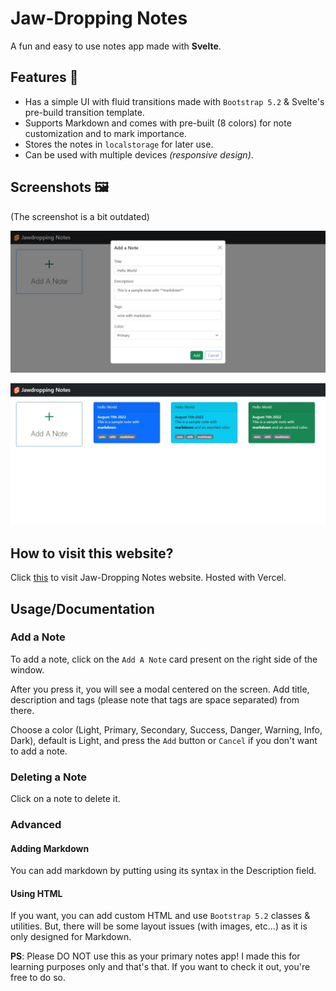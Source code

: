 # Jaw-Dropping Notes

A fun and easy to use notes app made with **Svelte**.

## Features 🚀

- Has a simple UI with fluid transitions made with `Bootstrap 5.2` & Svelte's pre-build transition template.
- Supports Markdown and comes with pre-built (8 colors) for note customization and to mark importance.
- Stores the notes in `localstorage` for later use.
- Can be used with multiple devices _(responsive design)_.

## Screenshots 🖼️

(The screenshot is a bit outdated)

![screenshot 1 with modal](./screenshots/screenshot%201.jpeg)

![screenshot 2 with home screen](./screenshots/screenshot%202.jpeg)

## How to visit this website?

Click [this](https://jawdropping-notes.vercel.app) to visit Jaw-Dropping Notes website. Hosted with Vercel.

## Usage/Documentation

### Add a Note

To add a note, click on the `Add A Note` card present on the right side of the window.

After you press it, you will see a modal centered on the screen. Add title, description and tags (please note that tags are space separated) from there.

Choose a color (Light, Primary, Secondary, Success, Danger, Warning, Info, Dark), default is Light, and press the `Add` button or `Cancel` if you don't want to add a note.

### Deleting a Note

Click on a note to delete it.

### Advanced

#### Adding Markdown

You can add markdown by putting using its syntax in the Description field.

#### Using HTML

If you want, you can add custom HTML and use `Bootstrap 5.2` classes & utilities.
But, there will be some layout issues (with images, etc...) as it is only designed for Markdown.

**PS**: Please DO NOT use this as your primary notes app! I made this for learning purposes only and that's that.
If you want to check it out, you're free to do so.
